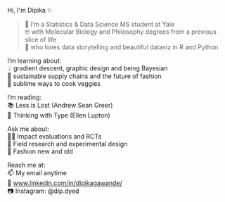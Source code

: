 
Hi, I'm Dipika ✨ 

> 🔭 I’m a Statistics & Data Science MS student at Yale  
🤓 with Molecular Biology and Philosophy degrees from a previous slice of life   
💖 who loves data storytelling and beautiful dataviz in R and Python    

I’m learning about:  
💡 gradient descent, graphic design and being Bayesian  
🌱 sustainable supply chains and the future of fashion  
🍅 sublime ways to cook veggies  

I’m reading:  
📚 Less is Lost (Andrew Sean Greer)  
📐 Thinking with Type (Ellen Lupton)   

Ask me about:  
👩‍🔬 Impact evaluations and RCTs  
📖 Field research and experimental design  
👗 Fashion new and old
 
Reach me at:  
📫 My email anytime  
🤝 www.linkedin.com/in/dipikagawande/  
📷 Instagram: @dip.dyed  
